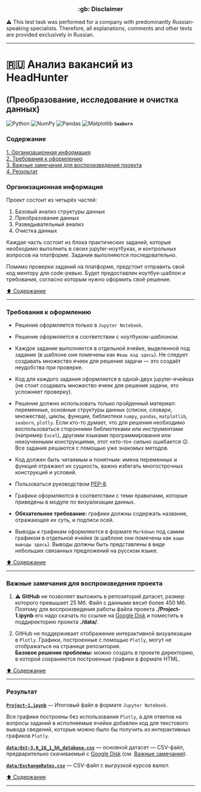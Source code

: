 <h3 align="center">:gb: Disclaimer</h3>

:warning: This test task was performed for a company with predominantly
Russian-speaking specialists. Therefore, all explanations, comments and other
texts are provided exclusively in Russian.

----

# :ru: Анализ вакансий из HeadHunter #

## (Преобразование, исследование и очистка данных) ##

![Python](https://img.shields.io/badge/python-3670A0?style=plastic&logo=python&logoColor=ffdd54)
![NumPy](https://img.shields.io/badge/numpy-%23013243.svg?style=plastic&logo=numpy&logoColor=white)
![Pandas](https://img.shields.io/badge/pandas-%23150458.svg?style=plastic&logo=pandas&logoColor=white)
![Matplotlib](https://img.shields.io/badge/Matplotlib-%23ffffff.svg?style=plastic&logo=Matplotlib&logoColor=black)
**`Seaborn`**

### Содержание ###

[1. Организационная информация](#организационная-информация)    
[2. Требования к оформлению](#требования-к-оформлению)    
[3. Важные замечания для воспроизведения проекта](#важные-замечания-для-воспроизведения-проекта)    
[4. Результат](#результат)    

### Организационная информация ###

Проект состоит из четырёх частей:

1. Базовый анализ структуры данных
2. Преобразование данных
3. Разведывательный анализ
4. Очистка данных

Каждая часть состоит из блока практических заданий, которые необходимо выполнить
в своих jupyter-ноутбуках, и контрольных вопросов на платформе. Задания
выполняются последовательно.

Помимо проверки заданий на платформе, предстоит отправить свой код ментору для
code-ревью. Будет предоставлен ноутбук-шаблон и требования, согласно которым
нужно оформить своё решение.

[:arrow_up: Содержание](#содержание)

----

### Требования к оформлению ###

- Решение оформляется только в `Jupyter Notebook`.

- Решение оформляется в соответствии с ноутбуком-шаблоном.

- Каждое задание выполняется в отдельной ячейке, выделенной под задание (в
шаблоне они помечены как `#ваш код здесь`). Не следует создавать множество ячеек
для решения задачи&nbsp;&mdash; это создаёт неудобства при проверке.

- Код для каждого задания оформляется в одной-двух jupyter-ячейках (не стоит
создавать множество ячеек для решения задачи, это усложняет проверку).

- Решение должно использовать только пройденный материал: переменные, основные
структуры данных (списки, словари, множества), циклы, функции, библиотеки
`numpy`, `pandas`, `matplotlib`, `seaborn`, `plotly`. Если кто-то думает, что
для решения необходимо воспользоваться сторонними библиотеками или инструментами
(например `Excel`), другими языками программирования или неизученными
конструкциями, этот &laquo;кто-то&raquo; сильно ошибается :wink:. Все задания
решаются с помощью уже знакомых методов.

- Код должен быть читаемым и понятным: имена переменных и функций отражают их
сущность, важно избегать многострочных конструкций и условий.

- Пользоваться руководством [PEP-8](https://peps.python.org/pep-0008/).

- Графики оформляются в соответствии с теми правилами, которые приведены в
модуле по визуализации данных.

- **Обязательное требование:** графики должны содержать название, отражающее их
суть, и подписи осей.

- Выводы к графикам оформляются в формате `Markdown` под самим графиком в
отдельной ячейке (в шаблоне они помечены как `ваши выводы здесь`). Выводы должны
быть представлены в виде небольших связанных предложений на русском языке.

[:arrow_up: Содержание](#содержание)

----

### Важные замечания для воспроизведения проекта ###

1. :warning: **GitHub** не позволяет выложить в репозиторий датасет, размер
которого превышает 25 Мб. Файл с данными весит более 450 Мб. Поэтому для
воспроизведения работы файла проекта **./Project-1.ipynb** его надо скачать по
ссылке на
[Google Disk](https://drive.google.com/file/d/1ZQ4Q8SnRWJVNICl6GDzOPZfCaRezgT4O/view?usp=sharing)
и поместить в поддиректорию проекта **./data/**.

2. GitHub не поддерживает отображение интерактивной визуализации в `Plotly`.
Графики, построенные с помощью `Plotly`, могут не отображаться на странице
репозитория.    
**Базовое решение проблемы:** можно создать в проекте директорию, в которой
сохраняются построенные графики в формате HTML.

[:arrow_up: Содержание](#содержание)

----

### Результат ###

[**`Project-1.ipynb`**](Project-1.ipynb)&nbsp;&mdash; Итоговый файл в формате
`Jupyter Notebook`.

Все графики построены без использования `Plotly`, а для ответов на вопросы
заданий в исполняемые ячейки добавлен код для текстового вывода сведений,
которые можно было бы получить из интерактивных графиков `Plotly`.

[**`data/dst-3.0_16_1_hh_database.csv`**](data/dst-3.0_16_1_hh_database.csv)&nbsp;&mdash;
основной датасет&nbsp;&mdash; CSV-файл, предварительно скачиваемый с
[Google Disk](https://drive.google.com/file/d/1ZQ4Q8SnRWJVNICl6GDzOPZfCaRezgT4O/view?usp=sharing)
(см. [Важные замечания](#важные-замечания-для-воспроизведения-проекта)).

[**`data/ExchangeRates.csv`**](data/ExchangeRates.csv)&nbsp;&mdash; CSV-файл с
выгрузкой курсов валют.

[:arrow_up: Содержание](#содержание)

----
